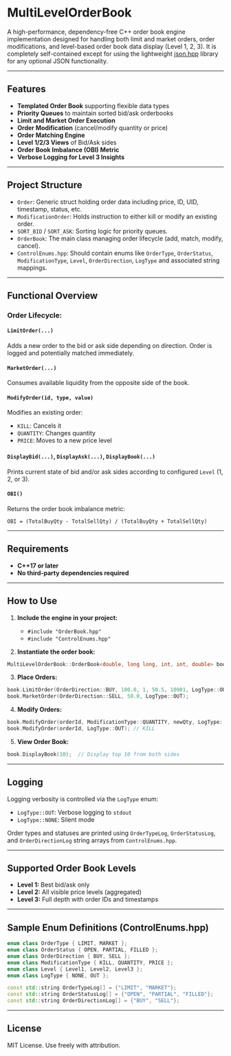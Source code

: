 # MultiLevelOrderBook

A high-performance, dependency-free C++ order book engine implementation designed for handling both limit and market orders, order modifications, and level-based order book data display (Level 1, 2, 3). It is completely self-contained except for using the lightweight [json.hpp](https://github.com/nlohmann/json) library for any optional JSON functionality.

---

## Features

* **Templated Order Book** supporting flexible data types
* **Priority Queues** to maintain sorted bid/ask orderbooks
* **Limit and Market Order Execution**
* **Order Modification** (cancel/modify quantity or price)
* **Order Matching Engine**
* **Level 1/2/3 Views** of Bid/Ask sides
* **Order Book Imbalance (OBI) Metric**
* **Verbose Logging for Level 3 Insights**

---

## Project Structure

* `Order`: Generic struct holding order data including price, ID, UID, timestamp, status, etc.
* `ModificationOrder`: Holds instruction to either kill or modify an existing order.
* `SORT_BID` / `SORT_ASK`: Sorting logic for priority queues.
* `OrderBook`: The main class managing order lifecycle (add, match, modify, cancel).
* `ControlEnums.hpp`: Should contain enums like `OrderType`, `OrderStatus`, `ModificationType`, `Level`, `OrderDirection`, `LogType` and associated string mappings.

---

## Functional Overview

### Order Lifecycle:

#### `LimitOrder(...)`

Adds a new order to the bid or ask side depending on direction. Order is logged and potentially matched immediately.

#### `MarketOrder(...)`

Consumes available liquidity from the opposite side of the book.

#### `ModifyOrder(id, type, value)`

Modifies an existing order:

* `KILL`: Cancels it
* `QUANTITY`: Changes quantity
* `PRICE`: Moves to a new price level

#### `DisplayBid(...)`, `DisplayAsk(...)`, `DisplayBook(...)`

Prints current state of bid and/or ask sides according to configured `Level` (1, 2, or 3).

#### `OBI()`

Returns the order book imbalance metric:

```
OBI = (TotalBuyQty - TotalSellQty) / (TotalBuyQty + TotalSellQty)
```

---

## Requirements

* **C++17 or later**
* **No third-party dependencies required**

---

## How to Use

1. **Include the engine in your project:**

   * `#include "OrderBook.hpp"`
   * `#include "ControlEnums.hpp"`

2. **Instantiate the order book:**

```cpp
MultiLevelOrderBook::OrderBook<double, long long, int, int, double> book(MultiLevelOrderBook::Level::Level3);
```

3. **Place Orders:**

```cpp
book.LimitOrder(OrderDirection::BUY, 100.0, 1, 50.5, 10001, LogType::OUT);
book.MarketOrder(OrderDirection::SELL, 50.0, LogType::OUT);
```

4. **Modify Orders:**

```cpp
book.ModifyOrder(orderId, ModificationType::QUANTITY, newQty, LogType::OUT);
book.ModifyOrder(orderId, LogType::OUT); // KILL
```

5. **View Order Book:**

```cpp
book.DisplayBook(10);  // Display top 10 from both sides
```

---

## Logging

Logging verbosity is controlled via the `LogType` enum:

* `LogType::OUT`: Verbose logging to `stdout`
* `LogType::NONE`: Silent mode

Order types and statuses are printed using `OrderTypeLog`, `OrderStatusLog`, and `OrderDirectionLog` string arrays from `ControlEnums.hpp`.

---

## Supported Order Book Levels

* **Level 1:** Best bid/ask only
* **Level 2:** All visible price levels (aggregated)
* **Level 3:** Full depth with order IDs and timestamps

---

## Sample Enum Definitions (ControlEnums.hpp)

```cpp
enum class OrderType { LIMIT, MARKET };
enum class OrderStatus { OPEN, PARTIAL, FILLED };
enum class OrderDirection { BUY, SELL };
enum class ModificationType { KILL, QUANTITY, PRICE };
enum class Level { Level1, Level2, Level3 };
enum class LogType { NONE, OUT };

const std::string OrderTypeLog[] = {"LIMIT", "MARKET"};
const std::string OrderStatusLog[] = {"OPEN", "PARTIAL", "FILLED"};
const std::string OrderDirectionLog[] = {"BUY", "SELL"};
```

---

## License

MIT License. Use freely with attribution.



